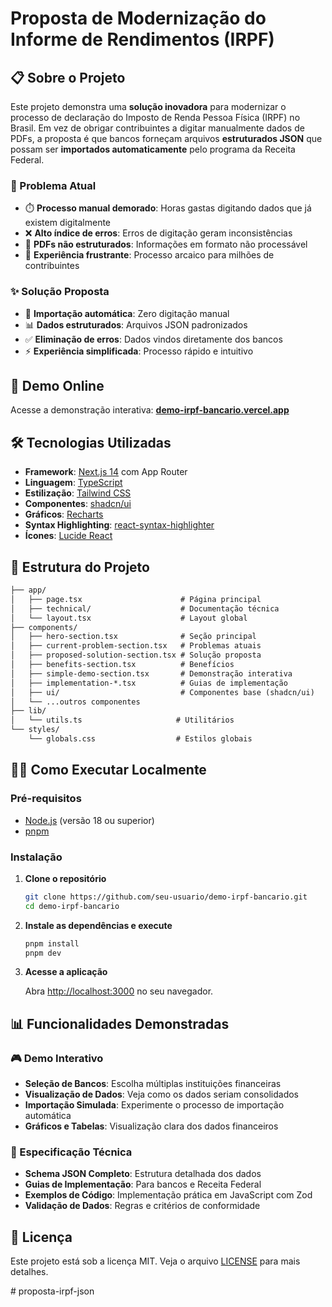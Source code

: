 # Proposta de Modernização do Informe de Rendimentos (IRPF)

## 📋 Sobre o Projeto

Este projeto demonstra uma **solução inovadora** para modernizar o processo de declaração do Imposto de Renda Pessoa Física (IRPF) no Brasil. Em vez de obrigar contribuintes a digitar manualmente dados de PDFs, a proposta é que bancos forneçam arquivos **estruturados JSON** que possam ser **importados automaticamente** pelo programa da Receita Federal.

### 🎯 Problema Atual

- ⏱️ **Processo manual demorado**: Horas gastas digitando dados que já existem digitalmente
- ❌ **Alto índice de erros**: Erros de digitação geram inconsistências
- 📄 **PDFs não estruturados**: Informações em formato não processável
- 😤 **Experiência frustrante**: Processo arcaico para milhões de contribuintes

### ✨ Solução Proposta

- 🚀 **Importação automática**: Zero digitação manual
- 📊 **Dados estruturados**: Arquivos JSON padronizados
- ✅ **Eliminação de erros**: Dados vindos diretamente dos bancos
- ⚡ **Experiência simplificada**: Processo rápido e intuitivo

## 🚀 Demo Online

Acesse a demonstração interativa: [**demo-irpf-bancario.vercel.app**](https://demo-irpf-bancario.vercel.app)

## 🛠️ Tecnologias Utilizadas

- **Framework**: [Next.js 14](https://nextjs.org/) com App Router
- **Linguagem**: [TypeScript](https://www.typescriptlang.org/)
- **Estilização**: [Tailwind CSS](https://tailwindcss.com/)
- **Componentes**: [shadcn/ui](https://ui.shadcn.com/)
- **Gráficos**: [Recharts](https://recharts.org/)
- **Syntax Highlighting**: [react-syntax-highlighter](https://github.com/react-syntax-highlighter/react-syntax-highlighter)
- **Ícones**: [Lucide React](https://lucide.dev/)

## 📁 Estrutura do Projeto

```txt
├── app/
│   ├── page.tsx                      # Página principal
│   ├── technical/                    # Documentação técnica
│   └── layout.tsx                    # Layout global
├── components/
│   ├── hero-section.tsx              # Seção principal
│   ├── current-problem-section.tsx   # Problemas atuais
│   ├── proposed-solution-section.tsx # Solução proposta
│   ├── benefits-section.tsx          # Benefícios
│   ├── simple-demo-section.tsx       # Demonstração interativa
│   ├── implementation-*.tsx          # Guias de implementação
│   ├── ui/                           # Componentes base (shadcn/ui)
│   └── ...outros componentes
├── lib/
│   └── utils.ts                     # Utilitários
└── styles/
    └── globals.css                  # Estilos globais
```

## 🏃‍♂️ Como Executar Localmente

### Pré-requisitos

- [Node.js](https://nodejs.org/) (versão 18 ou superior)
- [pnpm](https://pnpm.io/)

### Instalação

1. **Clone o repositório**

   ```bash
   git clone https://github.com/seu-usuario/demo-irpf-bancario.git
   cd demo-irpf-bancario
   ```

2. **Instale as dependências e execute**

   ```bash
   pnpm install
   pnpm dev
   ```

3. **Acesse a aplicação**

   Abra [http://localhost:3000](http://localhost:3000) no seu navegador.

## 📊 Funcionalidades Demonstradas

### 🎮 Demo Interativo

- **Seleção de Bancos**: Escolha múltiplas instituições financeiras
- **Visualização de Dados**: Veja como os dados seriam consolidados
- **Importação Simulada**: Experimente o processo de importação automática
- **Gráficos e Tabelas**: Visualização clara dos dados financeiros

### 📄 Especificação Técnica

- **Schema JSON Completo**: Estrutura detalhada dos dados
- **Guias de Implementação**: Para bancos e Receita Federal
- **Exemplos de Código**: Implementação prática em JavaScript com Zod
- **Validação de Dados**: Regras e critérios de conformidade

## 📜 Licença

Este projeto está sob a licença MIT. Veja o arquivo [LICENSE](LICENSE) para mais detalhes.

</div>
# proposta-irpf-json
